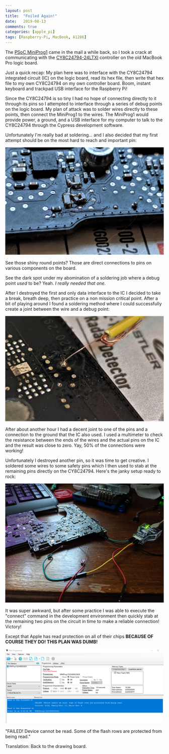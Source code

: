 ```yaml
---
layout: post
title:  "Foiled Again!"
date:   2019-08-13
comments: true
categories: [apple_pi]
tags: [Raspberry-Pi, MacBook, A1286] 
---
```


The  [PSoC MiniProg1](https://www.cypress.com/documentation/development-kitsboards/cy3217-miniprog1) came in the mail a while back, so I took a crack at communicating with the [CY8C24794-24LTXI](https://www.cypress.com/part/cy8c24794-24ltxi) controller on the old MacBook Pro logic board.

Just a quick recap: My plan here was to interface with the CY8C24794 integrated circuit (IC) on the logic board, read its hex file, then write that hex file to my own CY8C24794 on my own controller board. Boom, instant keyboard and trackpad USB interface for the Raspberry Pi!

Since the CY8C24794 is so tiny I had no hope of connecting directly to it through its pins so I attempted to interface through a series of debug points on the logic board. My plan of attack was to solder wires directly to these points, then connect the MiniProg1 to the wires. The MiniProg1 would provide power, a ground, and a USB interface for my computer to talk to the CY8C24794 through the Cypress development software.

Unfortunately I'm really bad at soldering... and I also decided that my first attempt should be on the most hard to reach and important pin:

![I suck](/assets\images\soldering.jpg)

See those shiny round points? Those are direct connections to pins on various components on the board.

See the dark spot under my abomination of a soldering job where a debug point *used* to be? Yeah. *I really needed that one.*

After I destroyed the first and only data interface to the IC I decided to take a break, breath deep, then practice on a non mission critical point. After a bit of playing around I found a soldering method where I could successfully create a joint between the wire and a debug point:

![I suck less now](/assets\images\wire_to_debug.jpg)

After about another hour I had a decent joint to one of the pins and a connection to the ground that the IC also used. I used a multimeter to check the resistance between the ends of the wires and the actual pins on the IC and the result was close to zero. Yay, 50% of the connections were working!

Unfortunately I destroyed another pin, so it was time to get creative. I soldered some wires to some safety pins which I then used to stab at the remaining pins directly on the CY8C24794. Here's the janky setup ready to rock:

![staby staby](/assets\images\cypress_debugginh_2.jpg)

It was super awkward, but after some practice I was able to execute the "connect" command in the development environment then quickly stab at the remaining two pins on the circuit in time to make a reliable connection! Victory! 

Except that Apple has read protection on all of their chips **BECAUSE OF COURSE THEY DO! THIS PLAN WAS DUMB!**

![God fucking damn it](/assets\images\write_protected.png)

"FAILED! Device cannot be read. Some of the flash rows are protected from being read."

Translation: Back to the drawing board.


